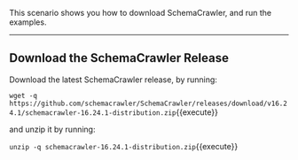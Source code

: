 This scenario shows you how to download SchemaCrawler, and run the examples.

-----

## Download the SchemaCrawler Release
Download the latest SchemaCrawler release, by running:

`wget -q  https://github.com/schemacrawler/SchemaCrawler/releases/download/v16.24.1/schemacrawler-16.24.1-distribution.zip`{{execute}}

and unzip it by running:

`unzip -q schemacrawler-16.24.1-distribution.zip`{{execute}}
